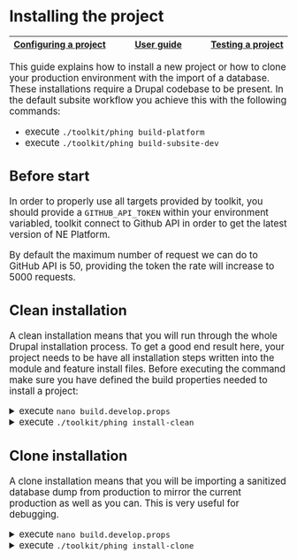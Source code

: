 # Installing the project

<big><table><thead><tr><th nowrap> [Configuring a project](./configuring-project.md#configuring-a-project) </th><th width="100%" align="center"> [User guide](../README.md#user-guide) </th><th nowrap> [Testing a project](./testing-project.md#testing-the-project) </th></tr></thead></table>

This guide explains how to install a new project or how to clone your production
environment with the import of a database. These installations require a Drupal
codebase to be present. In the default subsite workflow you achieve this with
the following commands:

* execute `./toolkit/phing build-platform`
* execute `./toolkit/phing build-subsite-dev`

## Before start
In order to properly use all targets provided by toolkit, you should provide a `GITHUB_API_TOKEN` within your environment variabled, toolkit connect to Github API in order to get the latest version of NE Platform.

By default the maximum number of request we can do to GitHub API is 50, providing the token the rate will increase to 5000 requests.

## Clean installation
A clean installation means that you will run through the whole Drupal
installation process. To get a good end result here, your project needs to be
have all installation steps written into the module and feature install files.
Before executing the command make sure you have defined the build properties
needed to install a project:

<details><summary>execute <code>nano build.develop.props</code></summary><p>

```
# Subsite configuration.
# ----------------------
project.id = myproject
project.install.modules = myproject_core
project.name = My Project
project.theme.default = ec_resp

# Database connection settings.
# -----------------------------
db.type = mysql
db.name = ${project.id}
db.user = root
db.password =
db.host = 127.0.0.1
db.port = 3306
```
</p></details>
<details><summary>execute <code>./toolkit/phing install-clean</code></summary><p>

This target will install your site from scratch and by default it will save the
database right after install to cache it. That way on a future build with the
same platform version you will skip a part of the installation process.
</p></details>

## Clone installation
A clone installation means that you will be importing a sanitized database dump
from production to mirror the current production as well as you can. This is
very useful for debugging.

<details><summary>execute <code>nano build.develop.props</code></summary><p>

```
# Subsite configuration.
# ----------------------
project.id = myproject
project.install.modules = myproject_core
project.name = My Project
project.theme.default = ec_resp

# Database connection settings.
# -----------------------------
db.type = mysql
db.name = ${project.id}
db.user = root
db.password =
db.host = 127.0.0.1
db.port = 3306

# Database download settings.
# ---------------------------
db.dl.username =
db.dl.password =
```
</p></details>
<details><summary>execute <code>./toolkit/phing install-clone</code></summary><p>

Toolkit provide a phing target to clone your subsite project, please refer to
targets documentation get more details.</p>
</details>
